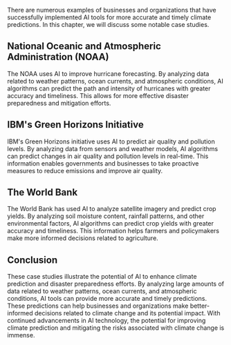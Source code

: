 
There are numerous examples of businesses and organizations that have successfully implemented AI tools for more accurate and timely climate predictions. In this chapter, we will discuss some notable case studies.

National Oceanic and Atmospheric Administration (NOAA)
------------------------------------------------------

The NOAA uses AI to improve hurricane forecasting. By analyzing data related to weather patterns, ocean currents, and atmospheric conditions, AI algorithms can predict the path and intensity of hurricanes with greater accuracy and timeliness. This allows for more effective disaster preparedness and mitigation efforts.

IBM's Green Horizons Initiative
-------------------------------

IBM's Green Horizons initiative uses AI to predict air quality and pollution levels. By analyzing data from sensors and weather models, AI algorithms can predict changes in air quality and pollution levels in real-time. This information enables governments and businesses to take proactive measures to reduce emissions and improve air quality.

The World Bank
--------------

The World Bank has used AI to analyze satellite imagery and predict crop yields. By analyzing soil moisture content, rainfall patterns, and other environmental factors, AI algorithms can predict crop yields with greater accuracy and timeliness. This information helps farmers and policymakers make more informed decisions related to agriculture.

Conclusion
----------

These case studies illustrate the potential of AI to enhance climate prediction and disaster preparedness efforts. By analyzing large amounts of data related to weather patterns, ocean currents, and atmospheric conditions, AI tools can provide more accurate and timely predictions. These predictions can help businesses and organizations make better-informed decisions related to climate change and its potential impact. With continued advancements in AI technology, the potential for improving climate prediction and mitigating the risks associated with climate change is immense.
